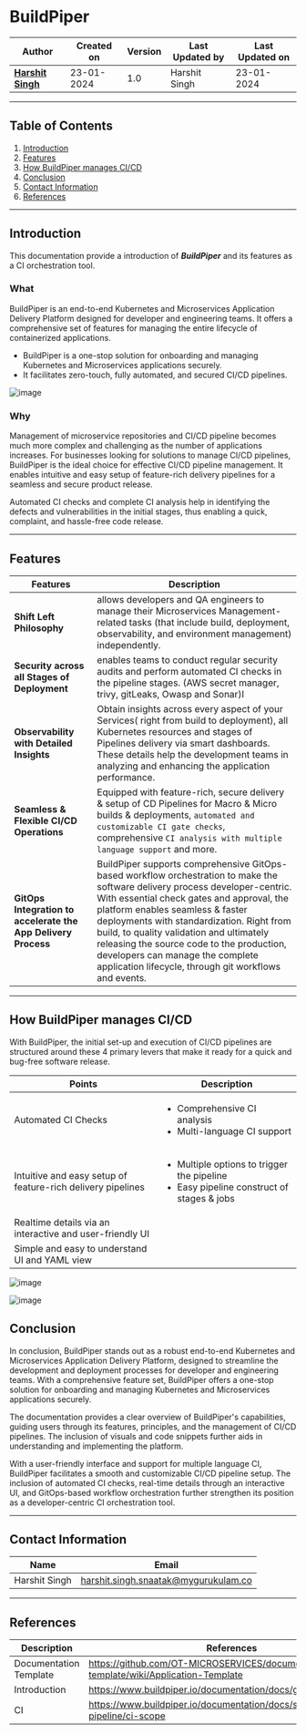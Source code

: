 # BuildPiper

| Author | Created on  | Version    | Last Updated by | Last Updated on |
| -------- | ------- | -------------- | --------------| ---------------- |
| **[Harshit Singh](https://github.com/Panu-S-Harshit-Ninja-07)**  | 23-01-2024  | 1.0   | Harshit Singh | 23-01-2024 |
***

## Table  of Contents

1. [Introduction](#Introduction)
2. [Features](#Features)
3. [How BuildPiper manages CI/CD](#How-BuildPiper-manages-CICD)
4. [Conclusion](#Conclusion)
5. [Contact Information](#Contact-Information)
6. [References](#References)
***

## Introduction 
This documentation provide a introduction of  _**BuildPiper**_  and its features as a CI orchestration tool.

### What
BuildPiper is an end-to-end Kubernetes and Microservices Application Delivery Platform designed for developer and engineering teams. It offers a comprehensive set of features for managing the entire lifecycle of containerized applications.
   
   - BuildPiper is a one-stop solution for onboarding and managing Kubernetes and Microservices applications securely.
   - It facilitates zero-touch, fully automated, and secured CI/CD pipelines.

![image](https://github.com/avengers-p7/Documentation/assets/156056444/35ce2db4-5302-43a6-b2f9-f138891003f7)
### Why

Management of microservice repositories and CI/CD pipeline becomes much more complex and challenging as the number of applications increases. For businesses looking for solutions to manage CI/CD pipelines, BuildPiper is the ideal choice for effective CI/CD pipeline management. It enables intuitive and easy setup of feature-rich delivery pipelines for a seamless and secure product release.

Automated CI checks and complete CI analysis help in identifying the defects and vulnerabilities in the initial stages, thus enabling a quick, complaint, and hassle-free code release. 
***
## Features

| Features | Description |
|  --------- | ----------- |
| **Shift Left Philosophy** |  allows developers and QA engineers to manage their Microservices Management-related tasks (that include build, deployment, observability, and environment management) independently. |
| **Security across all Stages of Deployment**| enables teams to conduct regular security audits and perform automated CI checks in the pipeline stages. (AWS secret manager, trivy, gitLeaks, Owasp and Sonar)I|
| **Observability with Detailed Insights** | Obtain insights across every aspect of your Services( right from build to deployment), all Kubernetes resources and stages of Pipelines delivery via smart dashboards. These details help the development teams in analyzing and enhancing the application performance. |
| **Seamless & Flexible CI/CD Operations** | Equipped with feature-rich, secure delivery & setup of CD Pipelines for Macro & Micro builds & deployments, `automated and customizable CI gate checks`, comprehensive `CI analysis with multiple language support` and more. |
| **GitOps Integration to accelerate the App Delivery Process** | BuildPiper supports comprehensive GitOps-based workflow orchestration to make the software delivery process developer-centric. With essential check gates and approval, the platform enables seamless & faster deployments with standardization. Right from build, to quality validation and ultimately releasing the source code to the production, developers can manage the complete application lifecycle, through git workflows and events. |
***

## How BuildPiper manages CI/CD

With BuildPiper, the initial set-up and execution of CI/CD pipelines are structured around these 4 primary levers that make it ready for a quick and bug-free software release.

<!-- 1. Automated CI Checks
   - Comprehensive CI analysis
   - Multi-language CI support
2. Intuitive and easy setup of feature-rich delivery pipelines
   - Multiple options to trigger the pipeline
   - Easy pipeline construct of stages & jobs
3. Realtime details via an interactive and user-friendly UI
4. Simple and easy to understand UI and YAML view -->

|                            Points                           |                                                  Description                                                |
| ----------------------------------------------------------- | ----------------------------------------------------------------------------------------------------------- |
| Automated CI Checks                                         | <ul><li>Comprehensive CI analysis</li><li>Multi-language CI support</li></ul>                               |
| Intuitive and easy setup of feature-rich delivery pipelines | <ul><li>Multiple options to trigger the pipeline</li><li>Easy pipeline construct of stages & jobs</li></ul> |
| Realtime details via an interactive and user-friendly UI    |                                                                                                             |
| Simple and easy to understand UI and YAML view              |                                                                                                             |


![image](https://github.com/avengers-p7/Documentation/assets/156056444/2ff08f16-7315-491a-9281-9c8e2c96139e)

![image](https://github.com/avengers-p7/Documentation/assets/156056444/22aa47ec-83a2-4c35-b298-946e4b228d7c)


## Conclusion

In conclusion, BuildPiper stands out as a robust end-to-end Kubernetes and Microservices Application Delivery Platform, designed to streamline the development and deployment processes for developer and engineering teams. With a comprehensive feature set, BuildPiper offers a one-stop solution for onboarding and managing Kubernetes and Microservices applications securely.

The documentation provides a clear overview of BuildPiper's capabilities, guiding users through its features, principles, and the management of CI/CD pipelines. The inclusion of visuals and code snippets further aids in understanding and implementing the platform.

With a user-friendly interface and support for multiple language CI, BuildPiper facilitates a smooth and customizable CI/CD pipeline setup. The inclusion of automated CI checks, real-time details through an interactive UI, and GitOps-based workflow orchestration further strengthen its position as a developer-centric CI orchestration tool.

***

## Contact Information

|     Name         | Email  |
| -----------------| ------------------------------------ |
| Harshit Singh    | harshit.singh.snaatak@mygurukulam.co |
***

## References

|     Description                  | References  
| ---------------------------------| ------------------------------------------------------------------- |
|     Documentation Template       | https://github.com/OT-MICROSERVICES/documentation-template/wiki/Application-Template |
|     Introduction    | https://www.buildpiper.io/documentation/docs/getting/introducing |
|     CI    | https://www.buildpiper.io/documentation/docs/set-up-pipeline/ci-scope |
